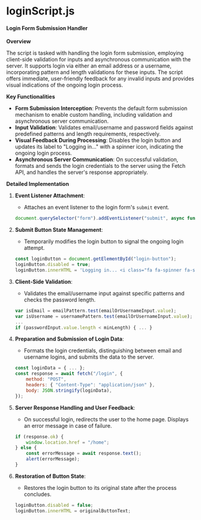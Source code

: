 # loginScript.js

#### Login Form Submission Handler

**Overview**

The script is tasked with handling the login form submission, employing client-side validation for inputs and asynchronous communication with the server. It supports login via either an email address or a username, incorporating pattern and length validations for these inputs. The script offers immediate, user-friendly feedback for any invalid inputs and provides visual indications of the ongoing login process.

**Key Functionalities**

* **Form Submission Interception**: Prevents the default form submission mechanism to enable custom handling, including validation and asynchronous server communication.
* **Input Validation**: Validates email/username and password fields against predefined patterns and length requirements, respectively.
* **Visual Feedback During Processing**: Disables the login button and updates its label to "Logging in..." with a spinner icon, indicating the ongoing login process.
* **Asynchronous Server Communication**: On successful validation, formats and sends the login credentials to the server using the Fetch API, and handles the server's response appropriately.

**Detailed Implementation**

1.  **Event Listener Attachment**:

    * Attaches an event listener to the login form's `submit` event.

    ```javascript
    document.querySelector("form").addEventListener("submit", async function (event) { ... });
    ```
2.  **Submit Button State Management**:

    * Temporarily modifies the login button to signal the ongoing login attempt.

    ```javascript
    const loginButton = document.getElementById("login-button");
    loginButton.disabled = true;
    loginButton.innerHTML = 'Logging in... <i class="fa fa-spinner fa-spin"></i>';
    ```
3.  **Client-Side Validation**:

    * Validates the email/username input against specific patterns and checks the password length.

    ```javascript
    var isEmail = emailPattern.test(emailOrUsernameInput.value);
    var isUsername = usernamePattern.test(emailOrUsernameInput.value);
    ...
    if (passwordInput.value.length < minLength) { ... }
    ```
4.  **Preparation and Submission of Login Data**:

    * Formats the login credentials, distinguishing between email and username logins, and submits the data to the server.

    ```javascript
    const loginData = { ... };
    const response = await fetch("/login", {
        method: "POST",
        headers: { "Content-Type": "application/json" },
        body: JSON.stringify(loginData),
    });
    ```
5.  **Server Response Handling and User Feedback**:

    * On successful login, redirects the user to the home page. Displays an error message in case of failure.

    ```javascript
    if (response.ok) {
        window.location.href = "/home";
    } else {
        const errorMessage = await response.text();
        alert(errorMessage);
    }
    ```
6.  **Restoration of Button State**:

    * Restores the login button to its original state after the process concludes.

    ```javascript
    loginButton.disabled = false;
    loginButton.innerHTML = originalButtonText;
    ```
